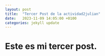 ```yaml
---
layout: post
title:  "Tercer Post de la actividad2julian"
date:   2023-11-09 14:05:00 +0100
categories: jekyll update
---
```


# Este es mi tercer post.